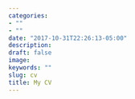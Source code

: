 ```yaml
---
categories:
- ""
- ""
date: "2017-10-31T22:26:13-05:00"
description: 
draft: false
image: 
keywords: ""
slug: cv
title: My CV
---
```

